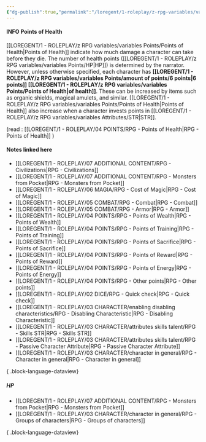 ```yaml
---
{"dg-publish":true,"permalink":"/loregent/1-roleplay/z-rpg-variables/variables-points/points-of-health/","noteIcon":""}
---
```


#### INFO Points of Health

[[LOREGENT/1 - ROLEPLAY/z RPG variables/variables Points/Points of Health\|Points of Health]] indicate how much damage a character can take before they die. The number of health points ([[LOREGENT/1 - ROLEPLAY/z RPG variables/variables Points/HP\|HP]]) is determined by the narrator. However, unless otherwise specified, each character has **[[LOREGENT/1 - ROLEPLAY/z RPG variables/variables Points/amount of points/6 points\|6 points]] [[LOREGENT/1 - ROLEPLAY/z RPG variables/variables Points/Points of Health\|of health]]**. These can be increased by items such as organic shields, magical amulets, and similar. [[LOREGENT/1 - ROLEPLAY/z RPG variables/variables Points/Points of Health\|Points of Health]] also increase when a character invests points in [[LOREGENT/1 - ROLEPLAY/z RPG variables/variables Attributes/STR\|STR]].

(read : [[LOREGENT/1 - ROLEPLAY/04 POINTS/RPG - Points of Health\|RPG - Points of Health]] )

#### Notes linked here

- [[LOREGENT/1 - ROLEPLAY/07 ADDITIONAL CONTENT/RPG - Civilizations\|RPG - Civilizations]]
- [[LOREGENT/1 - ROLEPLAY/07 ADDITIONAL CONTENT/RPG - Monsters from Pocket\|RPG - Monsters from Pocket]]
- [[LOREGENT/1 - ROLEPLAY/06 MAGIA/RPG - Cost of Magic\|RPG - Cost of Magic]]
- [[LOREGENT/1 - ROLEPLAY/05 COMBAT/RPG - Combat\|RPG - Combat]]
- [[LOREGENT/1 - ROLEPLAY/05 COMBAT/RPG - Armor\|RPG - Armor]]
- [[LOREGENT/1 - ROLEPLAY/04 POINTS/RPG - Points of Wealth\|RPG - Points of Wealth]]
- [[LOREGENT/1 - ROLEPLAY/04 POINTS/RPG - Points of Training\|RPG - Points of Training]]
- [[LOREGENT/1 - ROLEPLAY/04 POINTS/RPG - Points of Sacrifice\|RPG - Points of Sacrifice]]
- [[LOREGENT/1 - ROLEPLAY/04 POINTS/RPG - Points of Reward\|RPG - Points of Reward]]
- [[LOREGENT/1 - ROLEPLAY/04 POINTS/RPG - Points of Energy\|RPG - Points of Energy]]
- [[LOREGENT/1 - ROLEPLAY/04 POINTS/RPG - Other points\|RPG - Other points]]
- [[LOREGENT/1 - ROLEPLAY/02 DICE/RPG - Quick check\|RPG - Quick check]]
- [[LOREGENT/1 - ROLEPLAY/03 CHARACTER/enabling disabling characteristics/RPG - Disabling Characteristic\|RPG - Disabling Characteristic]]
- [[LOREGENT/1 - ROLEPLAY/03 CHARACTER/attributes skills talent/RPG - Skills STR\|RPG - Skills STR]]
- [[LOREGENT/1 - ROLEPLAY/03 CHARACTER/attributes skills talent/RPG - Passive Character Attribute\|RPG - Passive Character Attribute]]
- [[LOREGENT/1 - ROLEPLAY/03 CHARACTER/character in general/RPG - Character in general\|RPG - Character in general]]

{ .block-language-dataview}

##### HP
- [[LOREGENT/1 - ROLEPLAY/07 ADDITIONAL CONTENT/RPG - Monsters from Pocket\|RPG - Monsters from Pocket]]
- [[LOREGENT/1 - ROLEPLAY/03 CHARACTER/character in general/RPG - Groups of characters\|RPG - Groups of characters]]

{ .block-language-dataview}
